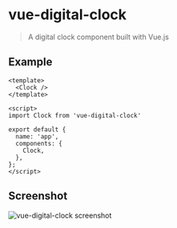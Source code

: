 # vue-digital-clock

> A digital clock component built with Vue.js

## Example

```vue
<template>
  <Clock />
</template>

<script>
import Clock from 'vue-digital-clock'

export default {
  name: 'app',
  components: {
    Clock,
  },
};
</script>
```
## Screenshot

![vue-digital-clock screenshot](https://github.com/eddyerburgh/vue-digital-clock/assets/vue-digital-clock.png)
